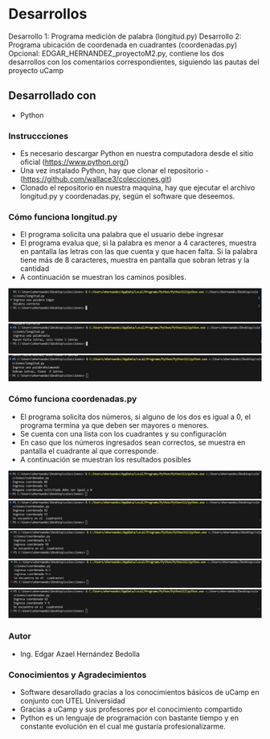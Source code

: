 # Desarrollos
Desarrollo 1: Programa medición de palabra (longitud.py)
Desarrollo 2: Programa ubicación de coordenada en cuadrantes (coordenadas.py)
Opcional: EDGAR_HERNANDEZ_proyectoM2.py, contiene los dos desarrollos con los comentarios correspondientes, siguiendo las pautas del proyecto uCamp

## Desarrollado con
* Python

### Instruccciones
* Es necesario descargar Python en nuestra computadora desde el sitio oficial (https://www.python.org/)
* Una vez instalado Python, hay que clonar el repositorio - (https://github.com/wallace3/colecciones.git)
* Clonado el repositorio en nuestra maquina, hay que ejecutar el archivo longitud.py y coordenadas.py, según el software que deseemos.

### Cómo funciona longitud.py
* El programa solicita una palabra que el usuario debe ingresar
* El programa evalua que, si la palabra es menor a 4 caracteres, muestra en pantalla las letras con las que cuenta y que hacen falta. Si la palabra tiene más de 8 caracteres, muestra en pantalla que sobran letras y la cantidad 
* A continuación se muestran los caminos posibles.

![alt text](caso1.jpg) 
![alt text](caso2.jpg)
![alt text](caso3.jpg)

### Cómo funciona coordenadas.py
* El programa solicita dos números, si alguno de los dos es igual a 0, el programa termina ya que deben ser mayores o menores.
* Se cuenta con una lista con los cuadrantes y su configuración
* En caso que los números ingresados sean correctos, se muestra en pantalla el cuadrante al que corresponde.
* A continuación se muestran los resultados posibles

![alt text](caso1_coordenadas.jpg)
![alt text](cuadrante1.jpg)
![alt text](cuadrante2.jpg)
![alt text](cuadrante3.jpg)
![alt text](cuadrante4.jpg)

### Autor
* Ing. Edgar Azael Hernández Bedolla

### Conocimientos y Agradecimientos
* Software desarollado gracias a los conocimientos básicos de uCamp en conjunto con UTEL Universidad
* Gracias a uCamp y sus profesores por el conocimiento compartido
* Python es un lenguaje de programación con bastante tiempo y en constante evolución en el cual me gustaría profesionalizarme.


